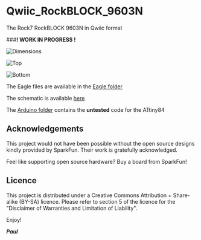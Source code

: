 # Qwiic_RockBLOCK_9603N


The Rock7 RockBLOCK 9603N in Qwiic format


###**! WORK IN PROGRESS !**

![Dimensions](https://github.com/PaulZC/Qwiic_RockBLOCK_9603N/blob/master/img/Dimensions.png)

![Top](https://github.com/PaulZC/Qwiic_RockBLOCK_9603N/blob/master/img/Top.JPG)

![Bottom](https://github.com/PaulZC/Qwiic_RockBLOCK_9603N/blob/master/img/Bottom.JPG)

The Eagle files are available in the [Eagle folder](https://github.com/PaulZC/Qwiic_RockBLOCK_9603N/tree/master/Eagle)

The schematic is available [here](https://github.com/PaulZC/Qwiic_RockBLOCK_9603N/blob/master/img/Schematic.png)

The [Arduino folder](https://github.com/PaulZC/Qwiic_RockBLOCK_9603N/tree/master/Arduino) contains the **untested** code for the ATtiny84

## Acknowledgements

This project would not have been possible without the open source designs kindly provided by SparkFun. Their work is gratefully acknowledged.

Feel like supporting open source hardware? Buy a board from SparkFun!

## Licence

This project is distributed under a Creative Commons Attribution + Share-alike (BY-SA) licence.
Please refer to section 5 of the licence for the "Disclaimer of Warranties and Limitation of Liability".

Enjoy!

**_Paul_**

